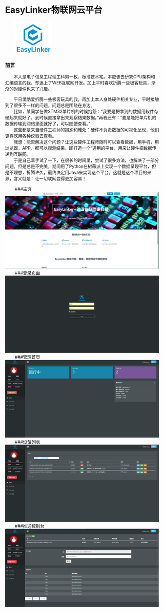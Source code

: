 # EasyLinker物联网云平台
&emsp;&emsp;![](src\main\resources\static\images\logo.png)
### 前言  

&emsp;&emsp;本人是电子信息工程理工科男一枚，标准技术宅。本应该去研究CPU架构和汇编语言的我，却迷上了WEB互联网开发。加上平时喜欢折腾一些极客玩具，渐渐的对硬件也来了兴趣。
  
  &emsp;&emsp;平日里酷爱折腾一些极客玩具的我，再加上本人身处硬件相关专业，平时接触到了很多不一样的问题。问题总是围绕在身边。  
  &emsp;&emsp;比如，某同学在做STM32单片机的时候抱怨：“我要是把拿到的数据用软件存储起来就好了，到时候直接拿出来观察结果数据。”再者还有：“要是能把单片机的数据传输到网络里面就好了，可以随便查看。”  
  &emsp;&emsp;这些都是来自硬件工程师的抱怨和难处：硬件不负责数据的可视化呈现，他们更喜欢用各种仪器去查看。  
  &emsp;&emsp;我想：能否解决这个问题？让这些硬件工程师随时可以查看数据，用手机，用浏览器，APP，都可以观测结果，即打造一个“通用的平台，用来让硬件把数据传递到互联网。  
  &emsp;&emsp;于是自己着手试了一下，在很长的时间里，尝试了很多方法，也解决了一部分问题，但是总是不完美，期间用了Python在树莓派上实现一个数据呈现平台，但是不理想，折腾许久，最终决定用Java来实现这个平台。这就是这个项目的来源，含义就是：让一切联网变得更加容易！

&emsp;&emsp;
###主页
![](screenshot/1.png)
&emsp;&emsp;
###登录页面
![](screenshot/2.png)
&emsp;&emsp;
###管理首页
![](screenshot/3.png)
&emsp;&emsp;
###设备列表
![](screenshot/4.png)
&emsp;&emsp;
###推送控制台
![](screenshot/5.png)
&emsp;&emsp;
  

